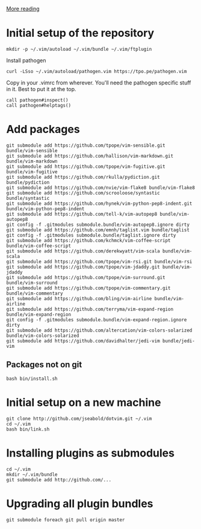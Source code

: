 [More reading](http://vimcasts.org/episodes/synchronizing-plugins-with-git-submodules-and-pathogen/)

# Initial setup of the repository

    mkdir -p ~/.vim/autoload ~/.vim/bundle ~/.vim/ftplugin

Install pathogen

    curl -LSso ~/.vim/autoload/pathogen.vim https://tpo.pe/pathogen.vim

Copy in your .vimrc from wherever. You'll need the pathogen specific stuff in it. Best to put it at the top.

    call pathogen#inspect()
    call pathogen#helptags()

# Add packages

    git submodule add https://github.com/tpope/vim-sensible.git bundle/vim-sensible
    git submodule add https://github.com/hallison/vim-markdown.git bundle/vim-markdown
    git submodule add https://github.com/tpope/vim-fugitive.git bundle/vim-fugitive
    git submodule add https://github.com/rkulla/pydiction.git bundle/pydiction
    git submodule add https://github.com/nvie/vim-flake8 bundle/vim-flake8
    git submodule add https://github.com/scrooloose/syntastic bundle/syntastic
    git submodule add https://github.com/hynek/vim-python-pep8-indent.git bundle/vim-python-pep8-indent
    git submodule add https://github.com/tell-k/vim-autopep8 bundle/vim-autopep8
    git config -f .gitmodules submodule.bundle/vim-autopep8.ignore dirty
    git submodule add https://github.com/emnh/taglist.vim bundle/taglist
    git config -f .gitmodules submodule.bundle/taglist.ignore dirty
    git submodule add https://github.com/kchmck/vim-coffee-script bundle/vim-coffee-script
    git submodule add https://github.com/derekwyatt/vim-scala bundle/vim-scala
    git submodule add https://github.com/tpope/vim-rsi.git bundle/vim-rsi
    git submodule add https://github.com/tpope/vim-jdaddy.git bundle/vim-jdaddy
    git submodule add https://github.com/tpope/vim-surround.git bundle/vim-surround
    git submodule add https://github.com/tpope/vim-commentary.git bundle/vim-commentary
    git submodule add https://github.com/bling/vim-airline bundle/vim-airline
    git submodule add https://github.com/terryma/vim-expand-region bundle/vim-expand-region
    git config -f .gitmodules submodule.bundle/vim-expand-region.ignore dirty
    git submodule add https://github.com/altercation/vim-colors-solarized bundle/vim-colors-solarized
    git submodule add https://github.com/davidhalter/jedi-vim bundle/jedi-vim

## Packages not on git

    bash bin/install.sh

# Initial setup on a new machine

    git clone http://github.com/jseabold/dotvim.git ~/.vim
    cd ~/.vim
    bash bin/link.sh

# Installing plugins as submodules

    cd ~/.vim
    mkdir ~/.vim/bundle
    git submodule add http://github.com/...

# Upgrading all plugin bundles

    git submodule foreach git pull origin master
